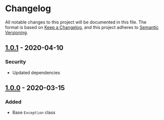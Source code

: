 <!-- markdownlint-disable MD024 -->

# Changelog #

All notable changes to this project will be documented in this file.
The format is based on [Keep a Changelog](https://keepachangelog.com/en/1.0.0/),
and this project adheres to [Semantic Versioning](https://semver.org/spec/v2.0.0.html).

## [1.0.1] - 2020-04-10 ##

[1.0.1]: https://github.com/mfederczuk/custom-js-exception/compare/v1.0.0...v1.0.1

### Security ###

* Updated dependencies

## [1.0.0] - 2020-03-15 ##

[1.0.0]: https://github.com/mfederczuk/custom-js-exception/releases/tags/v1.0.0

### Added ###

* Base `Exception` class
